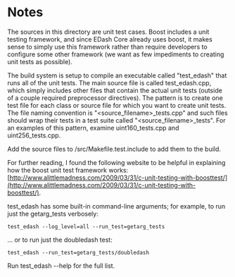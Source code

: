 # Notes
The sources in this directory are unit test cases.  Boost includes a
unit testing framework, and since EDash Core already uses boost, it makes
sense to simply use this framework rather than require developers to
configure some other framework (we want as few impediments to creating
unit tests as possible).

The build system is setup to compile an executable called "test_edash"
that runs all of the unit tests.  The main source file is called
test_edash.cpp, which simply includes other files that contain the
actual unit tests (outside of a couple required preprocessor
directives).  The pattern is to create one test file for each class or
source file for which you want to create unit tests.  The file naming
convention is "<source_filename>_tests.cpp" and such files should wrap
their tests in a test suite called "<source_filename>_tests".  For an
examples of this pattern, examine uint160_tests.cpp and
uint256_tests.cpp.

Add the source files to /src/Makefile.test.include to add them to the build.

For further reading, I found the following website to be helpful in
explaining how the boost unit test framework works:
[http://www.alittlemadness.com/2009/03/31/c-unit-testing-with-boosttest/](http://www.alittlemadness.com/2009/03/31/c-unit-testing-with-boosttest/).

test_edash has some built-in command-line arguments; for
example, to run just the getarg_tests verbosely:

    test_edash --log_level=all --run_test=getarg_tests

... or to run just the doubledash test:

    test_edash --run_test=getarg_tests/doubledash

Run  test_edash --help   for the full list.


